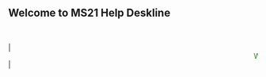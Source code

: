 ## Welcome to MS21 Help Deskline

<strong style="color :red; "></strong> <br>

| <MARQUEE style="color :green" SCROLLAMOUNT="10" ONMOUSEOVER="this.setAttribute('SCROLLAMOUNT', 0); this.stop()" ONMOUSEOUT="this.setAttribute('SCROLLAMOUNT', 5); this.start()" BEHAVIOR="scroll" DIRECTION="left" >Welcome to IISER Mohali.</MARQUEE> |

<strong style="color :red; "></strong> <br>

